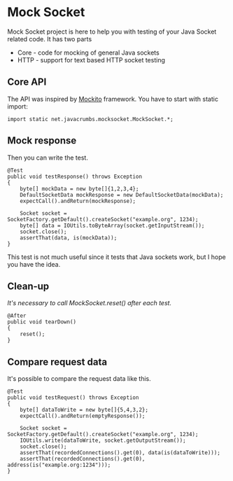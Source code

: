 Mock Socket
===========

Mock Socket project is here to help you with testing of your Java Socket related code. It has two parts

* Core - code for mocking of general Java sockets
* HTTP - support for text based HTTP socket testing

Core API
--------
The API was inspired by [Mockito](http://mockito.org/) framework. You have to start with static import:

	import static net.javacrumbs.mocksocket.MockSocket.*; 
	
Mock response
-------------

Then you can write the test. 

	@Test
	public void testResponse() throws Exception
	{
		byte[] mockData = new byte[]{1,2,3,4};
		DefaultSocketData mockResponse = new DefaultSocketData(mockData);
		expectCall().andReturn(mockResponse);
		
		Socket socket = SocketFactory.getDefault().createSocket("example.org", 1234);
		byte[] data = IOUtils.toByteArray(socket.getInputStream());
		socket.close();
		assertThat(data, is(mockData));
	}
	

This test is not much useful since it tests that Java sockets work, but I hope you have the idea. 

Clean-up
--------
*It's necessary to call MockSocket.reset() after each test.*

	@After
	public void tearDown()
	{
		reset();
	}
	
Compare request data
--------------------

It's possible to compare the request data like this.

	@Test
	public void testRequest() throws Exception
	{
		byte[] dataToWrite = new byte[]{5,4,3,2};
		expectCall().andReturn(emptyResponse());
		
		Socket socket = SocketFactory.getDefault().createSocket("example.org", 1234);
		IOUtils.write(dataToWrite, socket.getOutputStream());
		socket.close();
		assertThat(recordedConnections().get(0), data(is(dataToWrite)));
		assertThat(recordedConnections().get(0), address(is("example.org:1234")));
	}
	


	

	
	

	

	

